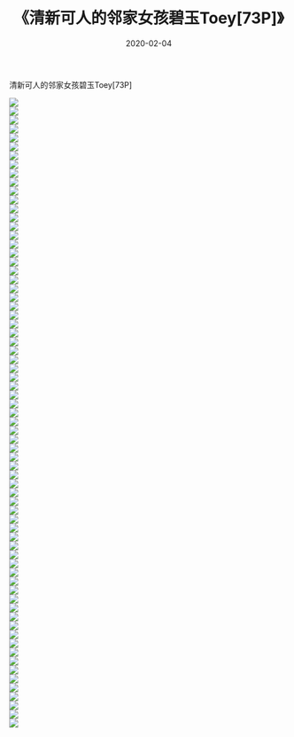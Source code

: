 ﻿---
layout: post
title:  《清新可人的邻家女孩碧玉Toey[73P]》
date:   2020-02-04
img: http://pic.660000.xyz/1:down/唯美/2020/清新可人的邻家女孩碧玉Toey[73P]/000.jpg
categories: [美女, 清纯, 唯美]
---

清新可人的邻家女孩碧玉Toey[73P]

  ![](http://pic.660000.xyz/1:down/唯美/2020/清新可人的邻家女孩碧玉Toey[73P]/001.jpg) <br> ![](http://pic.660000.xyz/1:down/唯美/2020/清新可人的邻家女孩碧玉Toey[73P]/002.jpg) <br> ![](http://pic.660000.xyz/1:down/唯美/2020/清新可人的邻家女孩碧玉Toey[73P]/003.jpg) <br> ![](http://pic.660000.xyz/1:down/唯美/2020/清新可人的邻家女孩碧玉Toey[73P]/004.jpg) <br> ![](http://pic.660000.xyz/1:down/唯美/2020/清新可人的邻家女孩碧玉Toey[73P]/005.jpg) <br> ![](http://pic.660000.xyz/1:down/唯美/2020/清新可人的邻家女孩碧玉Toey[73P]/006.jpg) <br> ![](http://pic.660000.xyz/1:down/唯美/2020/清新可人的邻家女孩碧玉Toey[73P]/007.jpg) <br> ![](http://pic.660000.xyz/1:down/唯美/2020/清新可人的邻家女孩碧玉Toey[73P]/008.jpg) <br> ![](http://pic.660000.xyz/1:down/唯美/2020/清新可人的邻家女孩碧玉Toey[73P]/009.jpg) <br> ![](http://pic.660000.xyz/1:down/唯美/2020/清新可人的邻家女孩碧玉Toey[73P]/010.jpg) <br> ![](http://pic.660000.xyz/1:down/唯美/2020/清新可人的邻家女孩碧玉Toey[73P]/011.jpg) <br> ![](http://pic.660000.xyz/1:down/唯美/2020/清新可人的邻家女孩碧玉Toey[73P]/012.jpg) <br> ![](http://pic.660000.xyz/1:down/唯美/2020/清新可人的邻家女孩碧玉Toey[73P]/013.jpg) <br> ![](http://pic.660000.xyz/1:down/唯美/2020/清新可人的邻家女孩碧玉Toey[73P]/014.jpg) <br> ![](http://pic.660000.xyz/1:down/唯美/2020/清新可人的邻家女孩碧玉Toey[73P]/015.jpg) <br> ![](http://pic.660000.xyz/1:down/唯美/2020/清新可人的邻家女孩碧玉Toey[73P]/016.jpg) <br> ![](http://pic.660000.xyz/1:down/唯美/2020/清新可人的邻家女孩碧玉Toey[73P]/017.jpg) <br> ![](http://pic.660000.xyz/1:down/唯美/2020/清新可人的邻家女孩碧玉Toey[73P]/018.jpg) <br> ![](http://pic.660000.xyz/1:down/唯美/2020/清新可人的邻家女孩碧玉Toey[73P]/019.jpg) <br> ![](http://pic.660000.xyz/1:down/唯美/2020/清新可人的邻家女孩碧玉Toey[73P]/020.jpg) <br> ![](http://pic.660000.xyz/1:down/唯美/2020/清新可人的邻家女孩碧玉Toey[73P]/021.jpg) <br> ![](http://pic.660000.xyz/1:down/唯美/2020/清新可人的邻家女孩碧玉Toey[73P]/022.jpg) <br> ![](http://pic.660000.xyz/1:down/唯美/2020/清新可人的邻家女孩碧玉Toey[73P]/023.jpg) <br> ![](http://pic.660000.xyz/1:down/唯美/2020/清新可人的邻家女孩碧玉Toey[73P]/024.jpg) <br> ![](http://pic.660000.xyz/1:down/唯美/2020/清新可人的邻家女孩碧玉Toey[73P]/025.jpg) <br> ![](http://pic.660000.xyz/1:down/唯美/2020/清新可人的邻家女孩碧玉Toey[73P]/026.jpg) <br> ![](http://pic.660000.xyz/1:down/唯美/2020/清新可人的邻家女孩碧玉Toey[73P]/027.jpg) <br> ![](http://pic.660000.xyz/1:down/唯美/2020/清新可人的邻家女孩碧玉Toey[73P]/028.jpg) <br> ![](http://pic.660000.xyz/1:down/唯美/2020/清新可人的邻家女孩碧玉Toey[73P]/029.jpg) <br> ![](http://pic.660000.xyz/1:down/唯美/2020/清新可人的邻家女孩碧玉Toey[73P]/030.jpg) <br> ![](http://pic.660000.xyz/1:down/唯美/2020/清新可人的邻家女孩碧玉Toey[73P]/031.jpg) <br> ![](http://pic.660000.xyz/1:down/唯美/2020/清新可人的邻家女孩碧玉Toey[73P]/032.jpg) <br> ![](http://pic.660000.xyz/1:down/唯美/2020/清新可人的邻家女孩碧玉Toey[73P]/033.jpg) <br> ![](http://pic.660000.xyz/1:down/唯美/2020/清新可人的邻家女孩碧玉Toey[73P]/034.jpg) <br> ![](http://pic.660000.xyz/1:down/唯美/2020/清新可人的邻家女孩碧玉Toey[73P]/035.jpg) <br> ![](http://pic.660000.xyz/1:down/唯美/2020/清新可人的邻家女孩碧玉Toey[73P]/036.jpg) <br> ![](http://pic.660000.xyz/1:down/唯美/2020/清新可人的邻家女孩碧玉Toey[73P]/037.jpg) <br> ![](http://pic.660000.xyz/1:down/唯美/2020/清新可人的邻家女孩碧玉Toey[73P]/038.jpg) <br> ![](http://pic.660000.xyz/1:down/唯美/2020/清新可人的邻家女孩碧玉Toey[73P]/039.jpg) <br> ![](http://pic.660000.xyz/1:down/唯美/2020/清新可人的邻家女孩碧玉Toey[73P]/040.jpg) <br> ![](http://pic.660000.xyz/1:down/唯美/2020/清新可人的邻家女孩碧玉Toey[73P]/041.jpg) <br> ![](http://pic.660000.xyz/1:down/唯美/2020/清新可人的邻家女孩碧玉Toey[73P]/042.jpg) <br> ![](http://pic.660000.xyz/1:down/唯美/2020/清新可人的邻家女孩碧玉Toey[73P]/043.jpg) <br> ![](http://pic.660000.xyz/1:down/唯美/2020/清新可人的邻家女孩碧玉Toey[73P]/044.jpg) <br> ![](http://pic.660000.xyz/1:down/唯美/2020/清新可人的邻家女孩碧玉Toey[73P]/045.jpg) <br> ![](http://pic.660000.xyz/1:down/唯美/2020/清新可人的邻家女孩碧玉Toey[73P]/046.jpg) <br> ![](http://pic.660000.xyz/1:down/唯美/2020/清新可人的邻家女孩碧玉Toey[73P]/047.jpg) <br> ![](http://pic.660000.xyz/1:down/唯美/2020/清新可人的邻家女孩碧玉Toey[73P]/048.jpg) <br> ![](http://pic.660000.xyz/1:down/唯美/2020/清新可人的邻家女孩碧玉Toey[73P]/049.jpg) <br> ![](http://pic.660000.xyz/1:down/唯美/2020/清新可人的邻家女孩碧玉Toey[73P]/050.jpg) <br> ![](http://pic.660000.xyz/1:down/唯美/2020/清新可人的邻家女孩碧玉Toey[73P]/051.jpg) <br> ![](http://pic.660000.xyz/1:down/唯美/2020/清新可人的邻家女孩碧玉Toey[73P]/052.jpg) <br> ![](http://pic.660000.xyz/1:down/唯美/2020/清新可人的邻家女孩碧玉Toey[73P]/053.jpg) <br> ![](http://pic.660000.xyz/1:down/唯美/2020/清新可人的邻家女孩碧玉Toey[73P]/054.jpg) <br> ![](http://pic.660000.xyz/1:down/唯美/2020/清新可人的邻家女孩碧玉Toey[73P]/055.jpg) <br> ![](http://pic.660000.xyz/1:down/唯美/2020/清新可人的邻家女孩碧玉Toey[73P]/056.jpg) <br> ![](http://pic.660000.xyz/1:down/唯美/2020/清新可人的邻家女孩碧玉Toey[73P]/057.jpg) <br> ![](http://pic.660000.xyz/1:down/唯美/2020/清新可人的邻家女孩碧玉Toey[73P]/058.jpg) <br> ![](http://pic.660000.xyz/1:down/唯美/2020/清新可人的邻家女孩碧玉Toey[73P]/059.jpg) <br> ![](http://pic.660000.xyz/1:down/唯美/2020/清新可人的邻家女孩碧玉Toey[73P]/060.jpg) <br> ![](http://pic.660000.xyz/1:down/唯美/2020/清新可人的邻家女孩碧玉Toey[73P]/061.jpg) <br> ![](http://pic.660000.xyz/1:down/唯美/2020/清新可人的邻家女孩碧玉Toey[73P]/062.jpg) <br> ![](http://pic.660000.xyz/1:down/唯美/2020/清新可人的邻家女孩碧玉Toey[73P]/063.jpg) <br> ![](http://pic.660000.xyz/1:down/唯美/2020/清新可人的邻家女孩碧玉Toey[73P]/064.jpg) <br> ![](http://pic.660000.xyz/1:down/唯美/2020/清新可人的邻家女孩碧玉Toey[73P]/065.jpg) <br> ![](http://pic.660000.xyz/1:down/唯美/2020/清新可人的邻家女孩碧玉Toey[73P]/066.jpg) <br> ![](http://pic.660000.xyz/1:down/唯美/2020/清新可人的邻家女孩碧玉Toey[73P]/067.jpg) <br> ![](http://pic.660000.xyz/1:down/唯美/2020/清新可人的邻家女孩碧玉Toey[73P]/068.jpg) <br> ![](http://pic.660000.xyz/1:down/唯美/2020/清新可人的邻家女孩碧玉Toey[73P]/069.jpg) <br> ![](http://pic.660000.xyz/1:down/唯美/2020/清新可人的邻家女孩碧玉Toey[73P]/070.jpg) <br> ![](http://pic.660000.xyz/1:down/唯美/2020/清新可人的邻家女孩碧玉Toey[73P]/071.jpg) <br>